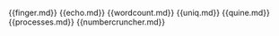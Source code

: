 {{finger.md}}
{{echo.md}}
{{wordcount.md}}
{{uniq.md}}
{{quine.md}}
{{processes.md}}
{{numbercruncher.md}}
